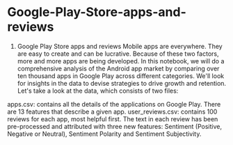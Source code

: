 # Google-Play-Store-apps-and-reviews

1. Google Play Store apps and reviews
Mobile apps are everywhere. They are easy to create and can be lucrative. 
Because of these two factors, more and more apps are being developed.
In this notebook, we will do a comprehensive analysis of the Android app 
market by comparing over ten thousand apps in Google Play across different categories.
We'll look for insights in the data to devise strategies to drive growth and retention.
Let's take a look at the data, which consists of two files:

apps.csv: contains all the details of the applications on Google Play. There are 13 features that describe a given app.
user_reviews.csv: contains 100 reviews for each app, most helpful first.
The text in each review has been pre-processed and attributed with three new features:
Sentiment (Positive, Negative or Neutral), Sentiment Polarity and Sentiment Subjectivity.

